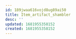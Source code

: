 ```yaml
---
id: 189jwaa616vojd8ug89ai50
title: Item_artifact_shambler
desc: ''
updated: 1681955358152
created: 1681955358152
---
```

